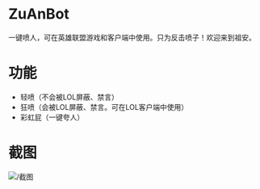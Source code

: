 # ZuAnBot

一键喷人，可在英雄联盟游戏和客户端中使用。只为反击喷子！欢迎来到祖安。



# 功能

* 轻喷（不会被LOL屏蔽、禁言）
* 狂喷（会被LOL屏蔽、禁言。可在LOL客户端中使用）
* 彩虹屁（一键夸人）



# 截图

![/截图](https://github.com/liuke-wuhan/ZuAnBot/blob/master/截图.png)